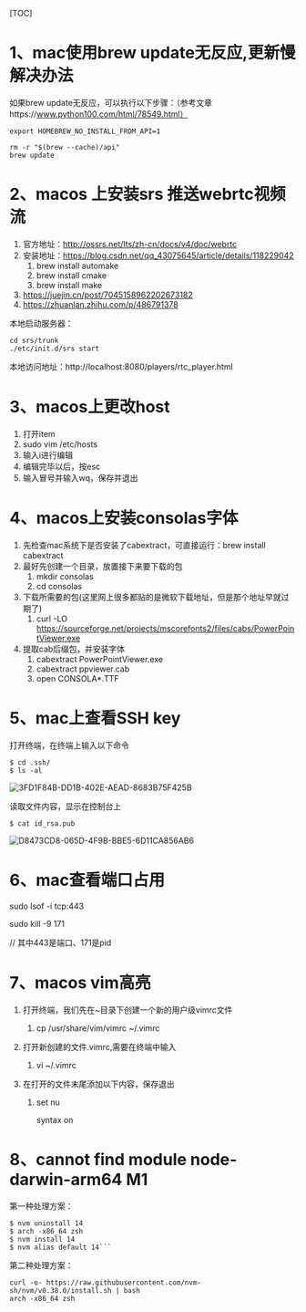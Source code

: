 

[TOC]

# 1、mac使用brew update无反应,更新慢解决办法

如果brew update无反应，可以执行以下步骤：（参考文章https://www.python100.com/html/78549.html）

```
export HOMEBREW_NO_INSTALL_FROM_API=1

rm -r "$(brew --cache)/api"
brew update
```

# 2、macos 上安装srs 推送webrtc视频流

1. 官方地址：http://ossrs.net/lts/zh-cn/docs/v4/doc/webrtc
2. 安装地址：https://blog.csdn.net/qq_43075645/article/details/118229042
   1. brew install automake
   2. brew install cmake
   3. brew install make
3. https://juejin.cn/post/7045158962202673182
4. https://zhuanlan.zhihu.com/p/486791378

本地启动服务器：

```
cd srs/trunk 
./etc/init.d/srs start
```

本地访问地址：http://localhost:8080/players/rtc_player.html

# 3、macos上更改host

1. 打开item
2. sudo vim /etc/hosts 
3. 输入i进行编辑
4. 编辑完毕以后，按esc
5. 输入冒号并输入wq，保存并退出

# 4、macos上安装consolas字体

1. 先检查mac系统下是否安装了cabextract，可直接运行：brew install cabextract
2. 最好先创建一个目录，放置接下来要下载的包
   1. mkdir consolas
   2.  cd consolas
3. 下载所需要的包(这里网上很多都贴的是微软下载地址，但是那个地址早就过期了)
   1. curl -LO https://sourceforge.net/projects/mscorefonts2/files/cabs/PowerPointViewer.exe
4. 提取cab后缀包，并安装字体
   1. cabextract PowerPointViewer.exe
   2. cabextract ppviewer.cab
   3. open CONSOLA*.TTF

# 5、mac上查看SSH key

打开终端，在终端上输入以下命令

```
$ cd .ssh/
$ ls -al
```

![3FD1F84B-DD1B-402E-AEAD-8683B75F425B](/var/folders/td/vdj8qjmj41sdxr481d5x8wr40000gn/T/com.yinxiang.Mac/WebKitDnD.IQevIN/3FD1F84B-DD1B-402E-AEAD-8683B75F425B.png)

读取文件内容，显示在控制台上

```
$ cat id_rsa.pub
```

![D8473CD8-065D-4F9B-BBE5-6D11CA856AB6](/var/folders/td/vdj8qjmj41sdxr481d5x8wr40000gn/T/com.yinxiang.Mac/WebKitDnD.jco4nJ/D8473CD8-065D-4F9B-BBE5-6D11CA856AB6.png)

# 6、mac查看端口占用

sudo lsof -i tcp:443

sudo kill -9 171

// 其中443是端口、171是pid

# 7、macos vim高亮

1. 打开终端，我们先在~目录下创建一个新的用户级vimrc文件

   1. cp /usr/share/vim/vimrc ~/.vimrc

2. 打开新创建的文件.vimrc,需要在终端中输入

   1. vi ~/.vimrc

3. 在打开的文件末尾添加以下内容，保存退出

   1. set nu

      syntax on

# 8、cannot find module node-darwin-arm64 M1

第一种处理方案：

```
$ nvm uninstall 14
$ arch -x86_64 zsh 
$ nvm install 14
$ nvm alias default 14```
```

第二种处理方案：

```
curl -o- https://raw.githubusercontent.com/nvm-sh/nvm/v0.38.0/install.sh | bash
arch -x86_64 zsh
```


